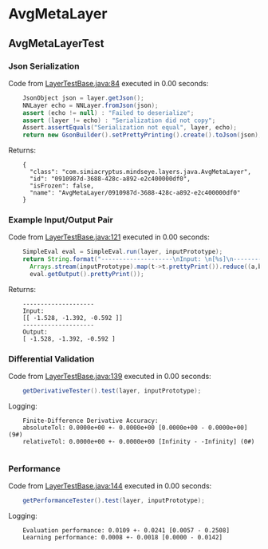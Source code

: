 # AvgMetaLayer
## AvgMetaLayerTest
### Json Serialization
Code from [LayerTestBase.java:84](../../../../../../../../MindsEye/src/test/java/com/simiacryptus/mindseye/layers/LayerTestBase.java#L84) executed in 0.00 seconds: 
```java
    JsonObject json = layer.getJson();
    NNLayer echo = NNLayer.fromJson(json);
    assert (echo != null) : "Failed to deserialize";
    assert (layer != echo) : "Serialization did not copy";
    Assert.assertEquals("Serialization not equal", layer, echo);
    return new GsonBuilder().setPrettyPrinting().create().toJson(json);
```

Returns: 

```
    {
      "class": "com.simiacryptus.mindseye.layers.java.AvgMetaLayer",
      "id": "0910987d-3688-428c-a892-e2c400000df0",
      "isFrozen": false,
      "name": "AvgMetaLayer/0910987d-3688-428c-a892-e2c400000df0"
    }
```



### Example Input/Output Pair
Code from [LayerTestBase.java:121](../../../../../../../../MindsEye/src/test/java/com/simiacryptus/mindseye/layers/LayerTestBase.java#L121) executed in 0.00 seconds: 
```java
    SimpleEval eval = SimpleEval.run(layer, inputPrototype);
    return String.format("--------------------\nInput: \n[%s]\n--------------------\nOutput: \n%s",
      Arrays.stream(inputPrototype).map(t->t.prettyPrint()).reduce((a,b)->a+",\n"+b).get(),
      eval.getOutput().prettyPrint());
```

Returns: 

```
    --------------------
    Input: 
    [[ -1.528, -1.392, -0.592 ]]
    --------------------
    Output: 
    [ -1.528, -1.392, -0.592 ]
```



### Differential Validation
Code from [LayerTestBase.java:139](../../../../../../../../MindsEye/src/test/java/com/simiacryptus/mindseye/layers/LayerTestBase.java#L139) executed in 0.00 seconds: 
```java
    getDerivativeTester().test(layer, inputPrototype);
```
Logging: 
```
    Finite-Difference Derivative Accuracy:
    absoluteTol: 0.0000e+00 +- 0.0000e+00 [0.0000e+00 - 0.0000e+00] (9#)
    relativeTol: 0.0000e+00 +- 0.0000e+00 [Infinity - -Infinity] (0#)
    
```

### Performance
Code from [LayerTestBase.java:144](../../../../../../../../MindsEye/src/test/java/com/simiacryptus/mindseye/layers/LayerTestBase.java#L144) executed in 0.00 seconds: 
```java
    getPerformanceTester().test(layer, inputPrototype);
```
Logging: 
```
    Evaluation performance: 0.0109 +- 0.0241 [0.0057 - 0.2508]
    Learning performance: 0.0008 +- 0.0018 [0.0000 - 0.0142]
    
```

